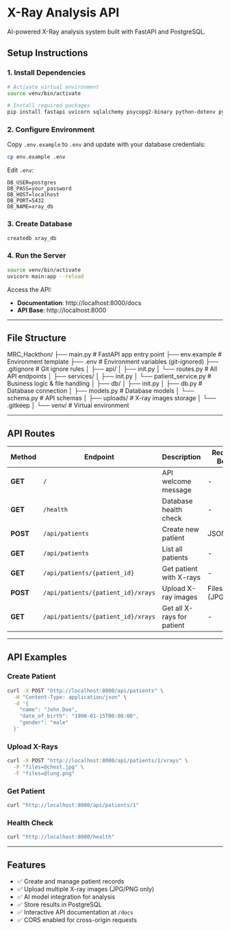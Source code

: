 # X-Ray Analysis API

AI-powered X-Ray analysis system built with FastAPI and PostgreSQL.

## Setup Instructions

### 1. Install Dependencies

```bash
# Activate virtual environment
source venv/bin/activate

# Install required packages
pip install fastapi uvicorn sqlalchemy psycopg2-binary python-dotenv python-multipart
```

### 2. Configure Environment

Copy `.env.example` to `.env` and update with your database credentials:

```bash
cp env.example .env
```

Edit `.env`:
```env
DB_USER=postgres
DB_PASS=your_password
DB_HOST=localhost
DB_PORT=5432
DB_NAME=xray_db
```

### 3. Create Database

```bash
createdb xray_db
```

### 4. Run the Server

```bash
source venv/bin/activate
uvicorn main:app --reload
```

Access the API:
- **Documentation**: http://localhost:8000/docs
- **API Base**: http://localhost:8000

---

## File Structure
MRC_Hackthon/
├── main.py # FastAPI app entry point
├── env.example # Environment template
├── .env # Environment variables (git-ignored)
├── .gitignore # Git ignore rules
│
├── api/
│ ├── init.py
│ └── routes.py # All API endpoints
│
├── services/
│ ├── init.py
│ └── patient_service.py # Business logic & file handling
│
├── db/
│ ├── init.py
│ ├── db.py # Database connection
│ ├── models.py # Database models
│ └── schema.py # API schemas
│
├── uploads/ # X-ray images storage
│ └── .gitkeep
│
└── venv/ # Virtual environment


---

## API Routes

| Method | Endpoint | Description | Request Body |
|--------|----------|-------------|--------------|
| **GET** | `/` | API welcome message | - |
| **GET** | `/health` | Database health check | - |
| **POST** | `/api/patients` | Create new patient | JSON |
| **GET** | `/api/patients` | List all patients | - |
| **GET** | `/api/patients/{patient_id}` | Get patient with X-rays | - |
| **POST** | `/api/patients/{patient_id}/xrays` | Upload X-ray images | Files (JPG/PNG) |
| **GET** | `/api/patients/{patient_id}/xrays` | Get all X-rays for patient | - |

---

## API Examples

### Create Patient
```bash
curl -X POST "http://localhost:8000/api/patients" \
  -H "Content-Type: application/json" \
  -d '{
    "name": "John Doe",
    "date_of_birth": "1990-01-15T00:00:00",
    "gender": "male"
  }'
```

### Upload X-Rays
```bash
curl -X POST "http://localhost:8000/api/patients/1/xrays" \
  -F "files=@chest.jpg" \
  -F "files=@lung.png"
```

### Get Patient
```bash
curl "http://localhost:8000/api/patients/1"
```

### Health Check
```bash
curl "http://localhost:8000/health"
```

---

## Features

- ✅ Create and manage patient records
- ✅ Upload multiple X-ray images (JPG/PNG only)
- ✅ AI model integration for analysis
- ✅ Store results in PostgreSQL
- ✅ Interactive API documentation at `/docs`
- ✅ CORS enabled for cross-origin requests
